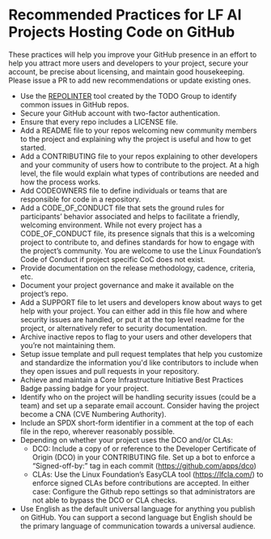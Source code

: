 # Recommended Practices for LF AI Projects Hosting Code on GitHub

These practices will help you improve your GitHub presence in an effort to help you attract more users and developers to your project, secure your account, be precise about licensing, and maintain good housekeeping. Please issue a PR to add new recommendations or update existing ones.

* Use the [REPOLINTER](https://github.com/todogroup/repolinter) tool created by the TODO Group to identify common issues in GitHub repos. 
* Secure your GitHub account with two-factor authentication.
* Ensure that every repo includes a LICENSE file. 
* Add a README file to your repos welcoming new community members to the project and explaining why the project is useful and how to get started.
* Add a CONTRIBUTING file to your repos explaining to other developers and your community of users how to contribute to the project. At a high level, the file would explain what types of contributions are needed and how the process works.
* Add CODEOWNERS file to define individuals or teams that are responsible for code in a repository.
* Add a CODE_OF_CONDUCT file that sets the ground rules for participants’ behavior associated and helps to facilitate a friendly, welcoming environment. While not every project has a CODE_OF_CONDUCT file, its presence signals that this is a welcoming project to contribute to, and defines standards for how to engage with the project’s community. You are welcome to use the Linux Foundation’s Code of Conduct if project specific CoC does not exist.
* Provide documentation on the release methodology, cadence, criteria, etc.
* Document your project governance and make it available on the project’s repo.
* Add a SUPPORT file to let users and developers know about ways to get help with your project. You can either add in this file how and where security issues are handled, or put it at the top level readme for the project, or alternatively refer to security documentation.
* Archive inactive repos to flag to your users and other developers that you’re not maintaining them.
* Setup issue template and pull request templates that help you customize and standardize the information you'd like contributors to include when they open issues and pull requests in your repository.
* Achieve and maintain a Core Infrastructure Initiative Best Practices Badge passing badge for your project.
* Identify who on the project will be handling security issues (could be a team) and set up a separate email account.  Consider having the project become a CNA (CVE Numbering Authority).
* Include an SPDX short-form identifier in a comment at the top of each file in the repo, wherever reasonably possible.
* Depending on whether your project uses the DCO and/or CLAs:
  * DCO: Include a copy of or reference to the Developer Certificate of Origin (DCO) in your CONTRIBUTING file. Set up a bot to enforce a “Signed-off-by:” tag in each commit (https://github.com/apps/dco)
  * CLAs: Use the Linux Foundation’s EasyCLA tool (https://lfcla.com/) to enforce signed CLAs before contributions are accepted. In either case: Configure the Github repo settings so that administrators are not able to bypass the DCO or CLA checks.
* Use English as the default universal language for anything you publish on GitHub. You can support a second language but English should be the primary language of communication towards a universal audience.


